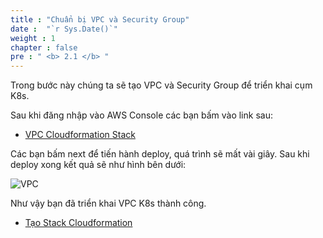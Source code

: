 ```yaml
---
title : "Chuẩn bị VPC và Security Group"
date :  "`r Sys.Date()`" 
weight : 1 
chapter : false
pre : " <b> 2.1 </b> "
---
```


Trong bước này chúng ta sẽ tạo VPC và Security Group để triển khai cụm K8s.

Sau khi đăng nhập vào AWS Console các bạn bấm vào link sau:

+ [VPC Cloudformation Stack](https://ap-southeast-1.console.aws.amazon.com/cloudformation/home?region=ap-southeast-1#/stacks/create?stackName=k8s-vpc&templateURL=https://workshopk8scfnstoragres.s3.ap-southeast-1.amazonaws.com/HOL0_Create_VPC.yaml)

Các bạn bấm next để tiến hành deploy, quá trình sẽ mất vài giây. Sau khi deploy xong kết quả sẽ như hình bên dưới:

![VPC](/images/005.png)

Như vậy bạn đã triển khai VPC K8s thành công.

  - [Tạo Stack Cloudformation](2.2-createcfn/)

